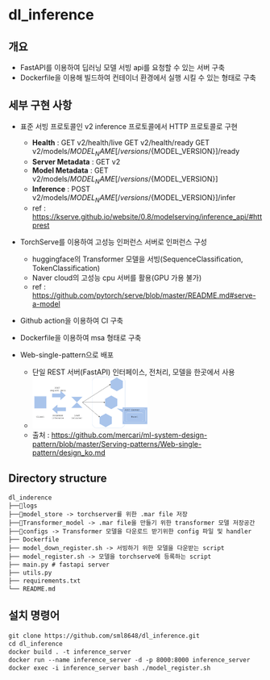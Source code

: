 # dl_inference

## 개요
* FastAPI를 이용하여 딥러닝 모델 서빙 api를 요청할 수 있는 서버 구축
* Dockerfile을 이용해 빌드하여 컨테이너 환경에서 실행 시킬 수 있는 형태로 구축

## 세부 구현 사항
* 표준 서빙 프로토콜인 v2 inference 프로토콜에서 HTTP 프로토콜로 구현
  - **Health** : GET v2/health/live GET v2/health/ready GET v2/models/${MODEL_NAME}[/versions/${MODEL_VERSION}]/ready
  - **Server Metadata** : GET v2
  - **Model Metadata** : GET v2/models/${MODEL_NAME}[/versions/${MODEL_VERSION}]
  - **Inference** : POST v2/models/${MODEL_NAME}[/versions/${MODEL_VERSION}]/infer
  - ref : https://kserve.github.io/website/0.8/modelserving/inference_api/#httprest
  
 * TorchServe를 이용하여 고성능 인퍼런스 서버로 인퍼런스 구성
   - huggingface의 Transformer 모델을 서빙(SequenceClassification, TokenClassification)
   - Naver cloud의 고성능 cpu 서버를 활용(GPU 가용 불가)
   - ref : https://github.com/pytorch/serve/blob/master/README.md#serve-a-model
   
 * Github action을 이용하여 CI 구축
 * Dockerfile을 이용하여 msa 형태로 구축
 * Web-single-pattern으로 배포
   - 단일 REST 서버(FastAPI) 인터페이스, 전처리, 모델을 한곳에서 사용
   - <img src="./asset/diagram.png" width=50% height=50%>
   - 출처 : https://github.com/mercari/ml-system-design-pattern/blob/master/Serving-patterns/Web-single-pattern/design_ko.md
 

## Directory structure
```
dl_inderence
├──📁logs
├──📁model_store -> torchserver를 위한 .mar file 저장
├──📁Transformer_model -> .mar file을 만들기 위한 transformer 모델 저장공간
├──📁configs -> Transformer 모델을 다운로드 받기위한 config 파일 및 handler
├── Dockerfile
├── model_down_register.sh -> 서빙하기 위한 모델을 다운받는 script
├── model_register.sh -> 모델을 torchserve에 등록하는 script
├── main.py # fastapi server
├── utils.py
├── requirements.txt
└── README.md
```
 
## 설치 명령어
```
git clone https://github.com/sml8648/dl_inference.git
cd dl_inference
docker build . -t inference_server
docker run --name inference_server -d -p 8000:8000 inference_server
docker exec -i inference_server bash ./model_register.sh
```

